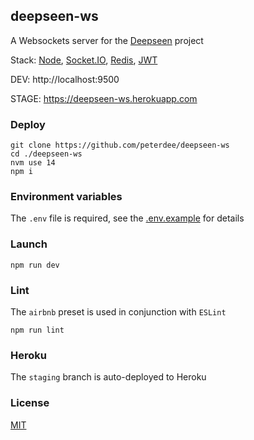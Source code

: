 ## deepseen-ws

A Websockets server for the [Deepseen](https://github.com/peterdee/deepseen-desktop) project

Stack: [Node](https://nodejs.org), [Socket.IO](https://socket.io), [Redis](https://www.npmjs.com/package/redis), [JWT](https://www.npmjs.com/package/jsonwebtoken)

DEV: http://localhost:9500

STAGE: https://deepseen-ws.herokuapp.com

### Deploy

```shell script
git clone https://github.com/peterdee/deepseen-ws
cd ./deepseen-ws
nvm use 14
npm i
```

### Environment variables

The `.env` file is required, see the [.env.example](.env.example) for details

### Launch

```shell script
npm run dev
```

### Lint

The `airbnb` preset is used in conjunction with `ESLint`

```shell script
npm run lint
```

### Heroku

The `staging` branch is auto-deployed to Heroku

### License

[MIT](LICENSE)
